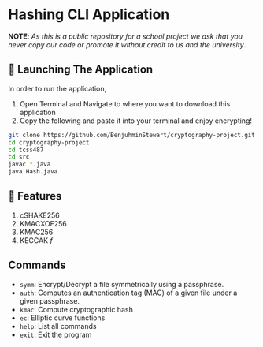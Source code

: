 # Hashing CLI Application

**NOTE**: *As this is a public repository for a school project we ask that you never copy our code or promote it without credit to us and the university*.


## 🚀 Launching The Application

In order to run the application, 
1. Open Terminal and Navigate to where you want to download this application
3. Copy the following and paste it into your terminal and enjoy encrypting!
```bash
git clone https://github.com/BenjuhminStewart/cryptography-project.git
cd cryptography-project
cd tcss487
cd src
javac *.java
java Hash.java
```

## 🔧 Features

1. cSHAKE256
2. KMACXOF256
3. KMAC256
4. KECCAK *f*

## Commands

- `symm`: Encrypt/Decrypt a file symmetrically using a passphrase.
- `auth`: Computes an authentication tag (MAC) of a given file under a given passphrase.
- `kmac`: Compute cryptographic hash
- `ec`: Elliptic curve functions
- `help`: List all commands
- `exit`: Exit the program
